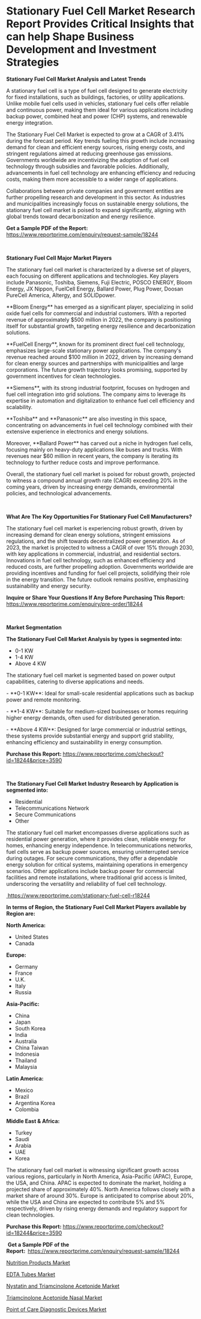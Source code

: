 <p><h1>Stationary Fuel Cell Market Research Report Provides Critical Insights that can help Shape Business Development and Investment Strategies</h1></p><p><strong>Stationary Fuel Cell Market Analysis and Latest Trends</strong></p>
<p><p>A stationary fuel cell is a type of fuel cell designed to generate electricity for fixed installations, such as buildings, factories, or utility applications. Unlike mobile fuel cells used in vehicles, stationary fuel cells offer reliable and continuous power, making them ideal for various applications including backup power, combined heat and power (CHP) systems, and renewable energy integration.</p><p>The Stationary Fuel Cell Market is expected to grow at a CAGR of 3.41% during the forecast period. Key trends fueling this growth include increasing demand for clean and efficient energy sources, rising energy costs, and stringent regulations aimed at reducing greenhouse gas emissions. Governments worldwide are incentivizing the adoption of fuel cell technology through subsidies and favorable policies. Additionally, advancements in fuel cell technology are enhancing efficiency and reducing costs, making them more accessible to a wider range of applications.</p><p>Collaborations between private companies and government entities are further propelling research and development in this sector. As industries and municipalities increasingly focus on sustainable energy solutions, the stationary fuel cell market is poised to expand significantly, aligning with global trends toward decarbonization and energy resilience.</p></p>
<p><strong>Get a Sample PDF of the Report:&nbsp;</strong> <a href="https://www.reportprime.com/enquiry/request-sample/18244?utm_campaign=123&utm_medium=2&utm_source=Github&utm_content=ia&utm_term=21112024&utm_id=stationary-fuel-cell">https://www.reportprime.com/enquiry/request-sample/18244</a></p>
<p>&nbsp;</p>
<p><strong>Stationary Fuel Cell Major Market Players</strong></p>
<p><p>The stationary fuel cell market is characterized by a diverse set of players, each focusing on different applications and technologies. Key players include Panasonic, Toshiba, Siemens, Fuji Electric, POSCO ENERGY, Bloom Energy, JX Nippon, FuelCell Energy, Ballard Power, Plug Power, Doosan PureCell America, Altergy, and SOLIDpower. </p><p>**Bloom Energy** has emerged as a significant player, specializing in solid oxide fuel cells for commercial and industrial customers. With a reported revenue of approximately $500 million in 2022, the company is positioning itself for substantial growth, targeting energy resilience and decarbonization solutions.</p><p>**FuelCell Energy**, known for its prominent direct fuel cell technology, emphasizes large-scale stationary power applications. The company's revenue reached around $100 million in 2022, driven by increasing demand for clean energy sources and partnerships with municipalities and large corporations. The future growth trajectory looks promising, supported by government incentives for clean technologies.</p><p>**Siemens**, with its strong industrial footprint, focuses on hydrogen and fuel cell integration into grid solutions. The company aims to leverage its expertise in automation and digitalization to enhance fuel cell efficiency and scalability.</p><p>**Toshiba** and **Panasonic** are also investing in this space, concentrating on advancements in fuel cell technology combined with their extensive experience in electronics and energy solutions.</p><p>Moreover, **Ballard Power** has carved out a niche in hydrogen fuel cells, focusing mainly on heavy-duty applications like buses and trucks. With revenues near $60 million in recent years, the company is iterating its technology to further reduce costs and improve performance.</p><p>Overall, the stationary fuel cell market is poised for robust growth, projected to witness a compound annual growth rate (CAGR) exceeding 20% in the coming years, driven by increasing energy demands, environmental policies, and technological advancements.</p></p>
<p>&nbsp;</p>
<p><strong>What Are The Key Opportunities For Stationary Fuel Cell Manufacturers?</strong></p>
<p><p>The stationary fuel cell market is experiencing robust growth, driven by increasing demand for clean energy solutions, stringent emissions regulations, and the shift towards decentralized power generation. As of 2023, the market is projected to witness a CAGR of over 15% through 2030, with key applications in commercial, industrial, and residential sectors. Innovations in fuel cell technology, such as enhanced efficiency and reduced costs, are further propelling adoption. Governments worldwide are providing incentives and funding for fuel cell projects, solidifying their role in the energy transition. The future outlook remains positive, emphasizing sustainability and energy security.</p></p>
<p><strong>Inquire or Share Your Questions If Any Before Purchasing This Report:</strong> <a href="https://www.reportprime.com/enquiry/pre-order/18244?utm_campaign=123&utm_medium=2&utm_source=Github&utm_content=ia&utm_term=21112024&utm_id=stationary-fuel-cell">https://www.reportprime.com/enquiry/pre-order/18244</a></p>
<p>&nbsp;</p>
<p><strong>Market Segmentation</strong></p>
<p><strong>The Stationary Fuel Cell Market Analysis by types is segmented into:</strong></p>
<p><ul><li>0-1 KW</li><li>1-4 KW</li><li>Above 4 KW</li></ul></p>
<p><p>The stationary fuel cell market is segmented based on power output capabilities, catering to diverse applications and needs. </p><p>- **0-1 KW**: Ideal for small-scale residential applications such as backup power and remote monitoring. </p><p>- **1-4 KW**: Suitable for medium-sized businesses or homes requiring higher energy demands, often used for distributed generation. </p><p>- **Above 4 KW**: Designed for large commercial or industrial settings, these systems provide substantial energy and support grid stability, enhancing efficiency and sustainability in energy consumption.</p></p>
<p><strong>Purchase this Report:&nbsp;</strong><a href="https://www.reportprime.com/checkout?id=18244&price=3590&utm_campaign=123&utm_medium=2&utm_source=Github&utm_content=ia&utm_term=21112024&utm_id=stationary-fuel-cell">https://www.reportprime.com/checkout?id=18244&price=3590</a></p>
<p>&nbsp;</p>
<p><strong>The Stationary Fuel Cell Market Industry Research by Application is segmented into:</strong></p>
<p><ul><li>Residential</li><li>Telecommunications Network</li><li>Secure Communications</li><li>Other</li></ul></p>
<p><p>The stationary fuel cell market encompasses diverse applications such as residential power generation, where it provides clean, reliable energy for homes, enhancing energy independence. In telecommunications networks, fuel cells serve as backup power sources, ensuring uninterrupted service during outages. For secure communications, they offer a dependable energy solution for critical systems, maintaining operations in emergency scenarios. Other applications include backup power for commercial facilities and remote installations, where traditional grid access is limited, underscoring the versatility and reliability of fuel cell technology.</p></p>
<p><a href="https://www.reportprime.com/stationary-fuel-cell-r18244?utm_campaign=123&utm_medium=2&utm_source=Github&utm_content=ia&utm_term=21112024&utm_id=stationary-fuel-cell">&nbsp;https://www.reportprime.com/stationary-fuel-cell-r18244</a></p>
<p><strong>In terms of Region, the Stationary Fuel Cell Market Players available by Region are:</strong></p>
<p>
    <p> <strong> North America: </strong>
        <ul>
            <li>United States</li>
            <li>Canada</li>
        </ul>
        </p> 
    <p> <strong> Europe: </strong>
        <ul>
            <li>Germany</li>
            <li>France</li>
            <li>U.K.</li>
            <li>Italy</li>
            <li>Russia</li>
        </ul>
        </p> 
    <p> <strong> Asia-Pacific: </strong>
        <ul>
            <li>China</li>
            <li>Japan</li>
            <li>South Korea</li>
            <li>India</li>
            <li>Australia</li>
            <li>China Taiwan</li>
            <li>Indonesia</li>
            <li>Thailand</li>
            <li>Malaysia</li>
        </ul>
        </p> 
    <p> <strong> Latin America: </strong>
        <ul>
            <li>Mexico</li>
            <li>Brazil</li>
            <li>Argentina Korea</li>
            <li>Colombia</li>
        </ul>
        </p> 
    <p> <strong> Middle East & Africa: </strong>
        <ul>
            <li>Turkey</li>
            <li>Saudi</li>
            <li>Arabia</li>
            <li>UAE</li>
            <li>Korea</li>
        </ul>
    </p>
    </p>
<p><p>The stationary fuel cell market is witnessing significant growth across various regions, particularly in North America, Asia-Pacific (APAC), Europe, the USA, and China. APAC is expected to dominate the market, holding a projected share of approximately 40%. North America follows closely with a market share of around 30%. Europe is anticipated to comprise about 20%, while the USA and China are expected to contribute 5% and 5% respectively, driven by rising energy demands and regulatory support for clean technologies.</p></p>
<p><strong>Purchase this Report: </strong><a href="https://www.reportprime.com/checkout?id=18244&price=3590&utm_campaign=123&utm_medium=2&utm_source=Github&utm_content=ia&utm_term=21112024&utm_id=stationary-fuel-cell">https://www.reportprime.com/checkout?id=18244&price=3590</a></p>
<p>&nbsp;<strong>Get a Sample PDF of the Report:&nbsp;&nbsp;</strong><a href="https://www.reportprime.com/enquiry/request-sample/18244?utm_campaign=123&utm_medium=2&utm_source=Github&utm_content=ia&utm_term=21112024&utm_id=stationary-fuel-cell">https://www.reportprime.com/enquiry/request-sample/18244</a></p>
<p><strong></strong></p>
<p><p><a href="https://www.linkedin.com/pulse/complete-analysis-nutrition-products-market-size-segments-hbkqe?utm_campaign=123&utm_medium=2&utm_source=Github&utm_content=ia&utm_term=21112024&utm_id=stationary-fuel-cell">Nutrition Products Market</a></p><p><a href="https://www.linkedin.com/pulse/edta-tubes-market-report-based-its-anticipated-109-dwiae?utm_campaign=123&utm_medium=2&utm_source=Github&utm_content=ia&utm_term=21112024&utm_id=stationary-fuel-cell">EDTA Tubes Market</a></p><p><a href="https://issuu.com/reportprime-2/docs/nystatin-and-triamcinolone-acetonid_a7041aad69f544?utm_campaign=123&utm_medium=2&utm_source=Github&utm_content=ia&utm_term=21112024&utm_id=stationary-fuel-cell">Nystatin and Triamcinolone Acetonide Market</a></p><p><a href="https://issuu.com/reportprime-2/docs/triamcinolone-acetonide-nasal-marke_c9cbdb32ae27da?utm_campaign=123&utm_medium=2&utm_source=Github&utm_content=ia&utm_term=21112024&utm_id=stationary-fuel-cell">Triamcinolone Acetonide Nasal Market</a></p><p><a href="https://www.linkedin.com/pulse/point-care-diagnostic-devices-market-structure-size-analysis-becvc?utm_campaign=123&utm_medium=2&utm_source=Github&utm_content=ia&utm_term=21112024&utm_id=stationary-fuel-cell">Point of Care Diagnostic Devices Market</a></p></p>
